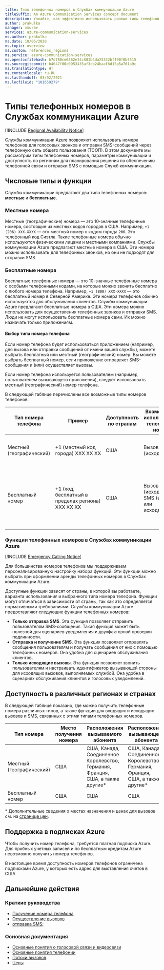 ```yaml
---
title: Типы телефонных номеров в Службах коммуникации Azure
titleSuffix: An Azure Communication Services concept document
description: Узнайте, как эффективно использовать разные типы телефонных номеров для SMS и телефонии.
author: prakulka
manager: nmurav
services: azure-communication-services
ms.author: prakulka
ms.date: 10/05/2020
ms.topic: overview
ms.custom: references_regions
ms.service: azure-communication-services
ms.openlocfilehash: b7d780ce6362e34c801b4da25332bff90f0b7515
ms.sourcegitcommit: b4647f06c0953435af3cb24baaf6d15a5a761a9c
ms.translationtype: HT
ms.contentlocale: ru-RU
ms.lasthandoff: 03/02/2021
ms.locfileid: "101659279"
---
```

# <a name="phone-number-types-in-azure-communication-services"></a>Типы телефонных номеров в Службах коммуникации Azure

[!INCLUDE [Regional Availability Notice](../../includes/regional-availability-include.md)]

Службы коммуникации Azure позволяют использовать номера телефонов для голосовых звонков и отправки SMS-сообщений через телефонную сеть общего пользования (ТСОП). В этом документе мы рассмотрим типы телефонных номеров, параметры коммуникации и доступность по регионам для планирования решения по обеспечению телефонной связи и отправки SMS с помощью Служб коммуникации.

## <a name="number-types-and-features"></a>Числовые типы и функции
Службы коммуникации предлагают два типа телефонных номеров: **местные** и **бесплатные**.

### <a name="local-numbers"></a>Местные номера
Местные (географические) номера — это 10-значные телефонные номера, состоящие из местных кодов городов в США. Например, `+1 (206) XXX-XXXX` — это местный номер с кодом города `206`. Это телефонный код Сиэтла. Такие телефонные номера обычно используются физическими лицами и местными компаниями. Службы коммуникации Azure предлагают местные номера в США. Эти номера можно использовать для телефонных звонков, но они не подходят для отправки SMS.

### <a name="toll-free-numbers"></a>Бесплатные номера
Бесплатные телефонные номера — это 10-значные телефонные номера с особыми телефонными кодами, на которые можно звонить бесплатно с любого номера телефона. Например, `+1 (800) XXX-XXXX` — это бесплатный номер в Северной Америке. Эти номера телефонов обычно используются для обслуживания клиентов. Службы коммуникации Azure предлагают бесплатные номера в США. Эти номера можно использовать для осуществления телефонных звонков и отправки SMS. Люди не могут использовать бесплатные номера сами. Их можно назначать только приложениям.

#### <a name="choosing-a-phone-number-type"></a>Выбор типа номера телефона

Если номер телефона будет использоваться приложением (например, для вызова или отправки сообщений от имени вашей службы), можете выбрать бесплатный или местный (географический) номер. Вы можете выбрать бесплатный номер, если приложение отправляет SMS-сообщения и (или) осуществляет вызовы.

Если номер телефона используется пользователем (например, пользователем вызывающего приложения), следует использовать местный (географический) номер телефона.

В следующей таблице перечислены все возможные типы номеров телефонов.

| Тип номера телефона | Пример                              | Доступность по странам    | Возможности использования телефонного номера |Типичный сценарий использования                                                                                                     |
| ----------------- | ------------------------------------ | ----------------------- | ------------------------|------------------------------------------------------------------------------------------------------------------- |
| Местный (географический)        | +1 (местный код города) XXX XX XX  | США                      | Вызов (исходящий) | Назначение телефонных номеров пользователям в приложениях  |
| Бесплатный номер         | +1 (*код*, бесплатный в пределах региона) XXX XX XX | США                      | Вызов (исходящий), SMS (входящие или исходящие)| Назначение телефонных номеров системам интерактивного речевого ответа (ботам) и приложениям для работы с SMS                                        |


### <a name="phone-number-features-in-azure-communication-services"></a>Функции телефонных номеров в Службах коммуникации Azure

[!INCLUDE [Emergency Calling Notice](../../includes/emergency-calling-notice-include.md)]

Для большинства номеров телефонов мы поддерживаем персонализированную настройку набора функций. Эти функции можно выбрать при оформлении аренды телефонных номеров в Службах коммуникации Azure.

Доступные функции зависят от страны, в которой вы работаете, варианта использования и выбранного типа номера телефона. Функции могут отличаться в зависимости от страны, так как это определяется нормативными требованиями. Службы коммуникации Azure предоставляют следующие функции телефонных номеров:

- **Только отправка SMS**. Эта функция позволяет отправить пользователям SMS-сообщения. Такая функция может быть полезной для сценариев уведомления и двухфакторной проверки подлинности.
- **Отправка и получение SMS**. Эта функция позволяет отправлять сообщения пользователям и получать сообщения от них с помощью телефонных номеров. Она удобна для сценариев обслуживания клиентов.
- **Только исходящие вызовы**. Эта функция позволяет звонить пользователям и настраивать идентификатор вызывающей стороны для исходящих вызовов, выполняемых службой. Она удобна в сценариях обслуживания клиентов и голосовых уведомлений.

## <a name="countryregion-availability"></a>Доступность в различных регионах и странах

В следующей таблице показано, где можно получить телефонные номера различных типов, а также функции для входящих и исходящих вызовов и SMS, связанных с этими типами телефонных номеров.

|Тип номера| Место получения номера | Расположения вызываемого абонента                                        | Расположения вызывающего абонента                                    |Расположения получателя сообщений       | Расположения отправителя сообщений |
|-----------| ------------------ | ---------------------------------------------------  |-------------------------------------------------------|-----------------------|--------|
| Местный (географический)  | США                 | США, Канада, Соединенное Королевство, Германия, Франция, США, а также другие*| США, Канада, Соединенное Королевство, Германия, Франция, США, а также другие* |Недоступно| Недоступно |
| Бесплатный номер | США                 | США                                                   | США                                                    |США                | США |

* Дополнительные сведения о местах назначения и ценах для вызовов см. на [странице цен](../pricing.md).

## <a name="azure-subscriptions-eligibility"></a>Поддержка в подписках Azure

Чтобы получить номер телефона, требуется платная подписка Azure. Для пробных учетных записей и по бесплатным кредитам Azure невозможно получить номера телефонов.

В настоящее время доступность номеров телефонов ограничена подписками Azure, у которых есть адрес для выставления счетов в США.

## <a name="next-steps"></a>Дальнейшие действия

### <a name="quickstarts"></a>Краткие руководства

- [Получение номера телефона](../../quickstarts/telephony-sms/get-phone-number.md)
- [Осуществление вызовов](../../quickstarts/voice-video-calling/calling-client-samples.md)
- [отправка SMS;](../../quickstarts/telephony-sms/send.md)

### <a name="conceptual-documentation"></a>Основная документация

- [Основные понятия о голосовой связи и видеосвязи](../voice-video-calling/about-call-types.md)
- [Основные понятия телефонии](./telephony-concept.md)
- [Потоки вызовов](../call-flows.md)
- [Цены](../pricing.md)
